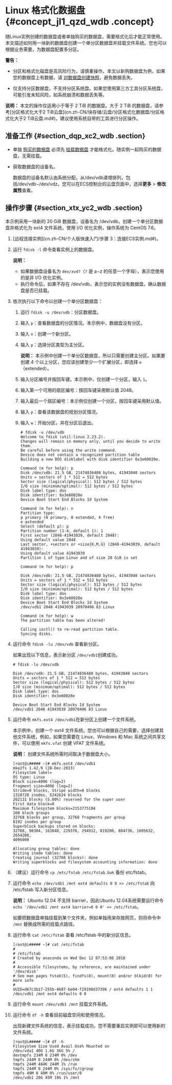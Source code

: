 # Linux 格式化数据盘 {#concept_jl1_qzd_wdb .concept}

随Linux实例创建的数据盘或者单独购买的数据盘，需要格式化后才能正常使用。本文描述如何用一块新的数据盘创建一个单分区数据盘并挂载文件系统。您也可以根据业务需要，为数据盘配置多分区。

**警告：** 

-   分区和格式化磁盘是高风险行为，请慎重操作。本文以新购数据盘为例，如果您的数据盘上有数据，请 [对数据盘创建快照](cn.zh-CN/快照/使用快照/创建快照.md#)，避免数据丢失。

-   仅支持分区数据盘，不支持分区系统盘。如果您使用第三方工具分区系统盘，可能引发未知风险，如系统崩溃和数据丢失等。


**说明：** 本文的操作仅适用小于等于 2 TiB 的数据盘。大于 2 TiB 的数据盘，请参考[分区格式化大于2 TiB云盘](cn.zh-CN/块存储/云盘/分区格式化数据盘/分区格式化大于2 TiB云盘.md#)。建议使用系统自带的工具进行分区操作。

## 准备工作 {#section_dqp_xc2_wdb .section}

-   单独 [购买的数据盘](cn.zh-CN/块存储/云盘/创建云盘/创建按量付费云盘.md#) 必须先 [挂载数据盘](cn.zh-CN/块存储/云盘/挂载云盘.md#) 才能格式化。随实例一起购买的数据盘，无需挂载。
-   获取数据盘的设备名。

    数据盘的设备名默认由系统分配，从/dev/vdb递增排列，包括/dev/vdb−/dev/vdz。您可以在ECS控制台的云盘页面中，选择**更多** \> **修改属性**查看。


## 操作步骤 {#section_xtx_yc2_wdb .section}

本示例采用一块新的 20 GiB 数据盘，设备名为 /dev/vdb，创建一个单分区数据盘并格式化为 ext4 文件系统。使用 I/O 优化实例，操作系统为 CentOS 7.6。

1.  [远程连接实例](cn.zh-CN/个人版快速入门/步骤 3：连接ECS实例.md#)。
2.  运行 `fdisk -l` 命令查看实例上的数据盘。

    **说明：** 

    -   如果数据盘设备名为 `dev/xvd?`（`?` 是 a−z 的任意一个字母），表示您使用的是非 I/O 优化实例。
    -   执行命令后，如果不存在 /dev/vdb，表示您的实例没有数据盘。确认数据盘是否已挂载。
3.  依次执行以下命令以创建一个单分区数据盘：
    1.  运行 `fdisk -u /dev/vdb`：分区数据盘。
    2.  输入 `p`：查看数据盘的分区情况。本示例中，数据盘没有分区。
    3.  输入 `n`：创建一个新分区。
    4.  输入 `p`：选择分区类型为主分区。

        **说明：** 本示例中创建一个单分区数据盘，所以只需要创建主分区。如果要创建 4 个以上分区，您应该创建至少一个扩展分区，即选择 `e`（extended）。

    5.  输入分区编号并按回车键。本示例中，仅创建一个分区，输入 `1`。
    6.  输入第一个可用的扇区编号：按回车键采用默认值 2048。
    7.  输入最后一个扇区编号：本示例仅创建一个分区，按回车键采用默认值。
    8.  输入 `p`：查看该数据盘的规划分区情况。
    9.  输入 `w`：开始分区，并在分区后退出。

        ```
        # fdisk -u /dev/vdb
        Welcome to fdisk (util-linux 2.23.2).
        Changes will remain in memory only, until you decide to write them.
        Be careful before using the write command.
        Device does not contain a recognized partition table
        Building a new DOS disklabel with disk identifier 0x3e60020e.
        
        Command (m for help): p
        Disk /dev/vdb: 21.5 GB, 21474836480 bytes, 41943040 sectors
        Units = sectors of 1 * 512 = 512 bytes
        Sector size (logical/physical): 512 bytes / 512 bytes
        I/O size (minimum/optimal): 512 bytes / 512 bytes
        Disk label type: dos
        Disk identifier: 0x3e60020e
        Device Boot Start End Blocks Id System
        
        Command (m for help): n
        Partition type:
        p primary (0 primary, 0 extended, 4 free)
        e extended
        Select (default p): p
        Partition number (1-4, default 1): 1
        First sector (2048-41943039, default 2048):
        Using default value 2048
        Last sector, +sectors or +size{K,M,G} (2048-41943039, default 41943039):
        Using default value 41943039
        Partition 1 of type Linux and of size 20 GiB is set
        
        Command (m for help): p
        
        Disk /dev/vdb: 21.5 GB, 21474836480 bytes, 41943040 sectors
        Units = sectors of 1 * 512 = 512 bytes
        Sector size (logical/physical): 512 bytes / 512 bytes
        I/O size (minimum/optimal): 512 bytes / 512 bytes
        Disk label type: dos
        Disk identifier: 0x3e60020e
        Device Boot Start End Blocks Id System
        /dev/vdb1 2048 41943039 20970496 83 Linux
        
        Command (m for help): w
        The partition table has been altered!
        
        Calling ioctl() to re-read partition table.
        Syncing disks.
        ```

4.  运行命令 `fdisk -lu /dev/vdb` 查看新分区。

    如果出现以下信息，表示新分区 `/dev/vdb1`创建成功。

    ```
    # fdisk -lu /dev/vdb
    
    Disk /dev/vdb: 21.5 GB, 21474836480 bytes, 41943040 sectors
    Units = sectors of 1 * 512 = 512 bytes
    Sector size (logical/physical): 512 bytes / 512 bytes
    I/O size (minimum/optimal): 512 bytes / 512 bytes
    Disk label type: dos
    Disk identifier: 0x3e60020e
    
    Device Boot Start End Blocks Id System
    /dev/vdb1 2048 41943039 20970496 83 Linux
    ```

5.  运行命令 `mkfs.ext4 /dev/vdb1`在新分区上创建一个文件系统。

    本示例中，创建一个 ext4 文件系统。您也可以根据自己的需要，选择创建其他文件系统，例如，如果您需要在 Linux、Windows 和 Mac 系统之间共享文件，可以使用 `mkfs.vfat` 创建 VFAT 文件系统。

    **说明：** 创建文件系统所需时间取决于数据盘大小。

    ```
    [root@i##### ~]# mkfs.ext4 /dev/vdb1
    mke2fs 1.42.9 (28-Dec-2013)
    Filesystem label=
    OS type: Linux
    Block size=4096 (log=2)
    Fragment size=4096 (log=2)
    Stride=0 blocks, Stripe width=0 blocks
    1310720 inodes, 5242624 blocks
    262131 blocks (5.00%) reserved for the super user
    First data block=0
    Maximum filesystem blocks=2153775104
    160 block groups
    32768 blocks per group, 32768 fragments per group
    8192 inodes per group
    Superblock backups stored on blocks:
    32768, 98304, 163840, 229376, 294912, 819200, 884736, 1605632, 2654208,
    4096000
    
    Allocating group tables: done
    Writing inode tables: done
    Creating journal (32768 blocks): done
    Writing superblocks and filesystem accounting information: done
    ```

6.  （建议）运行命令 `cp /etc/fstab /etc/fstab.bak` 备份 etc/fstab。
7.  运行命令 `echo /dev/vdb1 /mnt ext4 defaults 0 0 >> /etc/fstab` 向 /etc/fstab 写入新分区信息。

    **说明：** Ubuntu 12.04 不支持 barrier，因此Ubuntu 12.04系统需要运行命令`echo '/dev/vdb1 /mnt ext4 barrier=0 0 0' >> /etc/fstab`。

    如要把数据盘单独挂载到某个文件夹，例如单独用来存放网页，则将命令中 `/mnt` 替换成所需的挂载点路径。

8.  运行命令 `cat /etc/fstab` 查看 /etc/fstab 中的新分区信息。

    ```
    [root@i##### ~]# cat /etc/fstab
    #
    # /etc/fstab
    # Created by anaconda on Wed Dec 12 07:53:08 2018
    #
    # Accessible filesystems, by reference, are maintained under '/dev/disk'
    # See man pages fstab(5), findfs(8), mount(8) and/or blkid(8) for more info
    #
    UUID=d67c3b17-255b-4687-be04-f29190d37396 / ext4 defaults 1 1
    /dev/vdb1 /mnt ext4 defaults 0 0
    ```

9.  运行命令 `mount /dev/vdb1 /mnt` 挂载文件系统。
10. 运行命令 `df -h` 查看目前磁盘空间和使用情况。

    出现新建文件系统的信息，表示挂载成功，您不需要重启实例即可以使用新的文件系统。

    ```
    [root@i##### ~]# df -h
    Filesystem Size Used Avail Use% Mounted on
    /dev/vda1 40G 1.6G 36G 5% /
    devtmpfs 234M 0 234M 0% /dev
    tmpfs 244M 0 244M 0% /dev/shm
    tmpfs 244M 484K 244M 1% /run
    tmpfs 244M 0 244M 0% /sys/fs/cgroup
    tmpfs 49M 0 49M 0% /run/user/0
    /dev/vdb1 20G 45M 19G 1% /mnt
    ```


